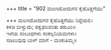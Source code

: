 +++
title = "902 ಮಲಗಿದೋದುಗನ ಕೈಹೊತ್ತಗೆಯು"

+++
ಮಲಗಿದೋದುಗನ ಕೈಹೊತ್ತಗೆಯು ನಿದ್ದೆಯಲಿ।  
ಕಳಚಿ ಬೀಳ್ವುದು; ಪಕ್ವಫಲವಂತು ತರುವಿಂ॥  
ಇಳೆಯ ಸಂಬಂಧಗಳು ಸಂಕಲ್ಪನಿಯಮಗಳು।  
ಸಡಿಲುವುವು ಬಾಳ್ ಮಾಗೆ - ಮಂಕುತಿಮ್ಮ॥  
